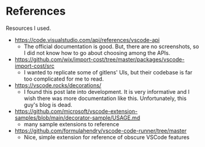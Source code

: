 # References

Resources I used.

- https://code.visualstudio.com/api/references/vscode-api
  - The official documentation is good. But, there are no screenshots, so I did
    not know how to go about choosing among the APIs.
- https://github.com/wix/import-cost/tree/master/packages/vscode-import-cost/src
  - I wanted to replicate some of gitlens' UIs, but their codebase is far too
    complicated for me to read.
- https://vscode.rocks/decorations/
  - I found this post late into development. It is very informative and I wish
    there was more documentation like this. Unfortunately, this guy's blog is dead.
- https://github.com/microsoft/vscode-extension-samples/blob/main/decorator-sample/USAGE.md
  - many sample extensions to reference
- https://github.com/formulahendry/vscode-code-runner/tree/master
  - Nice, simple extension for reference of obscure VSCode features

